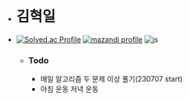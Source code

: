 - # 김혁일
- [![Solved.ac Profile](https://mazassumnida.wtf/api/v2/generate_badge?boj=rlagurdlf)](https://solved.ac/rlagurdlf)
[![mazandi profile](http://mazandi.herokuapp.com/api?handle=rlagurdlf&theme=dark)](https://solved.ac/rlagurdlf)
![js](https://img.shields.io/badge/JavaScript-F7DF1E?style=for-the-badge&logo=JavaScript&logoColor=white)
  - ### Todo
    - 매일 알고리즘 두 문제 이상 풀기(230707 start)
    - 아침 운동 저녁 운동
